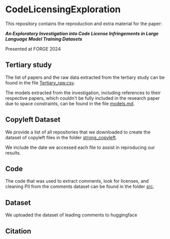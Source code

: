 # CodeLicensingExploration

This repository contains the reproduction and extra material for the paper:

***An Exploratory Investigation into Code License Infringements in Large Language Model Training Datasets***

Presented at FORGE 2024



## Tertiary study

The list of papers and the raw data extracted from the tertiary study can be found in the file [Tertiary_raw.csv](Tertiary_raw.csv).

The models extracted from the investigation, including references to their respective papers, which couldn't be fully included in the research paper due to space constraints, can be found in the file [models.md](models.md).



## Copyleft Dataset

We provide a list of all repositories that we downloaded to create the dataset of copyleft files in the folder [strong_copyleft](strong_copyleft).

We include the date we accessed each file to assist in reproducing our results.



## Code

The code that was used to extract comments, look for licenses, and cleaning PII from the comments dataset can be found in the folder [src](src).



## Dataset

We uploaded the dataset of leading comments to huggingface 


## Citation 
